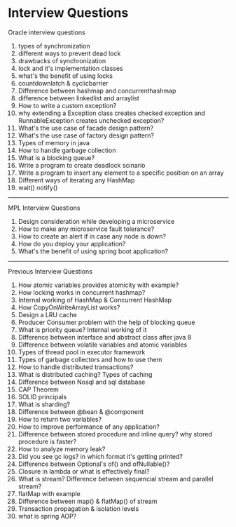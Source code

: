 # Interview Questions

Oracle interview questions

1) types of synchronization
2) different ways to prevent dead lock
3) drawbacks of synchronization
4) lock and it's implementation classes
5) what's the benefit of using locks
6) countdownlatch & cyclicbarrier
7) Difference between hashmap and concurrenthashmap
8) difference between linkedlist and arraylist
9) How to write a custom exception?
10) why extending a Exception class creates checked exception and RunnableException creates unchecked exception?
11) What's the use case of facade design pattern?
12) What's the use case of factory design pattern?
12) Types of memory in java
13) How to handle garbage collection
14) What is a blocking queue?
15) Write a program to create deadlock scinario
16) Write a program to insert any element to a specific position on an array
17) Different ways of iterating any HashMap
18) wait() notify()
________________________________________________________________________________________________________________________________

MPL Interview Questions

1) Design consideration while developing a microservice
2) How to make any microservice fault tolerance?
3) How to create an alert if in case any node is down?
4) How do you deploy your application?
5) What's the benefit of using spring boot application?

_______________________________________________________________________________________________________________________________

Previous Interview Questions

1) How atomic variables provides atomicity with example?
2) How locking works in concurrent hashmap?
3) Internal working of HashMap & Concurrent HashMap
4) How CopyOnWriteArrayList works?
5) Design a LRU cache
6) Producer Consumer problem with the help of blocking queue
7) What is priority queue? Internal working of it
8) Difference between interface and abstract class after java 8
9) Difference between volatile variables and atomic variables
10) Types of thread pool in executor framework
11) Types of garbage collectors and how to use them
12) How to handle distributed transactions?
13) What is distributed caching? Types of caching
14) Difference between Nosql and sql database
15) CAP Theorem
16) SOLID principals
17) What is sharding?
18) Difference between @bean & @component
19) How to return two variables?
20) How to improve performance of any application?
21) Difference between stored procedure and inline query? why stored procedure is faster?
22) How to analyze memory leak?
23) Did you see gc logs? in which format it's getting printed?
24) Difference between Optional's of() and ofNullable()?
25) Closure in lambda or what is effectively final?
26) What is stream? Difference between sequencial stream and parallel stream?
27) flatMap with example
28) Difference between map() & flatMap() of stream
29) Transaction propagation & isolation levels
30) what is spring AOP?


